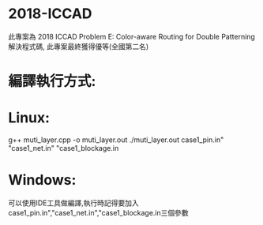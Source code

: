 # 2018-ICCAD
此專案為 2018 ICCAD Problem E: Color-aware Routing for Double Patterning解決程式碼, 此專案最終獲得優等(全國第二名)

# 編譯執行方式:
# Linux:
g++ muti_layer.cpp -o muti_layer.out
./muti_layer.out case1_pin.in" "case1_net.in" "case1_blockage.in

# Windows:
可以使用IDE工具做編譯,執行時記得要加入case1_pin.in","case1_net.in","case1_blockage.in三個參數

